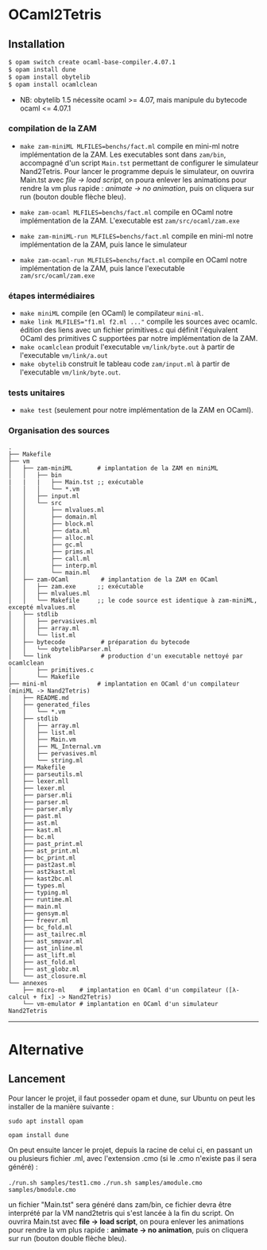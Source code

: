 # OCaml2Tetris

## Installation
```bash
$ opam switch create ocaml-base-compiler.4.07.1
$ opam install dune
$ opam install obytelib 
$ opam install ocamlclean
```
-  NB: obytelib 1.5 nécessite ocaml >= 4.07, mais manipule du bytecode ocaml <= 4.07.1

### compilation de la ZAM
- `make zam-miniML MLFILES=benchs/fact.ml` compile en mini-ml notre implémentation de la ZAM. Les executables sont dans `zam/bin`, accompagné d'un script `Main.tst` permettant de configurer le simulateur Nand2Tetris. Pour lancer le programme depuis le simulateur, on ouvrira Main.tst avec *file -> load script*, on poura enlever les animations pour rendre la vm plus rapide : *animate -> no animation*, puis on cliquera sur run (bouton double flèche bleu).

- `make zam-ocaml MLFILES=benchs/fact.ml` compile en OCaml notre implémentation de la ZAM. L'executable est `zam/src/ocaml/zam.exe`

- `make zam-miniML-run MLFILES=benchs/fact.ml` compile en mini-ml notre implémentation de la ZAM, puis lance le simulateur

- `make zam-ocaml-run MLFILES=benchs/fact.ml` compile en OCaml notre implémentation de la ZAM, puis lance l'executable `zam/src/ocaml/zam.exe`

### étapes intermédiaires

- `make miniML` compile (en OCaml) le compilateur `mini-ml`.
- `make link MLFILES="f1.ml f2.ml ..."` compile les sources avec ocamlc. édition des liens avec un fichier primitives.c qui définit l'équivalent OCaml des primitives C supportées par notre implémentation de la ZAM.
- `make ocamlclean` produit l'executable `vm/link/byte.out` à partir de l'executable `vm/link/a.out`
- `make obytelib` construit le tableau code `zam/input.ml` à partir de l'executable `vm/link/byte.out`. 

### tests unitaires 

- `make test` (seulement pour notre implémentation de la ZAM en OCaml). 

### Organisation des sources
```text
.
├── Makefile
├── vm
│   ├── zam-miniML       # implantation de la ZAM en miniML
│   │   ├── bin
|   |   |   ├── Main.tst ;; exécutable
│   │   │   └── *.vm  
│   │   ├── input.ml
│   │   └── src
│   │       ├── mlvalues.ml  
│   │       ├── domain.ml 
│   │       ├── block.ml 
│   │       ├── data.ml   
│   │       ├── alloc.ml    
│   │       ├── gc.ml  
│   │       ├── prims.ml  
│   │       ├── call.ml  
│   │       ├── interp.ml  
│   │       └── main.ml  
│   ├── zam-OCaml         # implantation de la ZAM en OCaml
│   │   ├── zam.exe      ;; exécutable
│   │   ├── mlvalues.ml
│   │   └── Makefile     ;; le code source est identique à zam-miniML, excepté mlvalues.ml
│   ├── stdlib
│   │   ├── pervasives.ml
│   │   ├── array.ml
│   │   └── list.ml
│   ├── bytecode          # préparation du bytecode
│   │   └── obytelibParser.ml
│   └── link              # production d'un executable nettoyé par ocamlclean
│       ├── primitives.c
│       └── Makefile
├── mini-ml              # implantation en OCaml d'un compilateur (miniML -> Nand2Tetris)
│   ├── README.md
│   ├── generated_files
│   │   └── *.vm 
│   ├── stdlib
│   │   ├── array.ml
│   │   ├── list.ml
│   │   ├── Main.vm
│   │   ├── ML_Internal.vm
│   │   ├── pervasives.ml
│   │   └── string.ml
│   ├── Makefile
│   ├── parseutils.ml
│   ├── lexer.mll
│   ├── lexer.ml
│   ├── parser.mli
│   ├── parser.ml
│   ├── parser.mly
│   ├── past.ml
│   ├── ast.ml
│   ├── kast.ml
│   ├── bc.ml
│   ├── past_print.ml
│   ├── ast_print.ml
│   ├── bc_print.ml
│   ├── past2ast.ml
│   ├── ast2kast.ml
│   ├── kast2bc.ml
│   ├── types.ml
│   ├── typing.ml
│   ├── runtime.ml
│   ├── main.ml
│   ├── gensym.ml
│   ├── freevr.ml
│   ├── bc_fold.ml
│   ├── ast_tailrec.ml
│   ├── ast_smpvar.ml
│   ├── ast_inline.ml
│   ├── ast_lift.ml
│   ├── ast_fold.ml
│   ├── ast_globz.ml
│   └── ast_closure.ml
└── annexes
    ├── micro-ml    # implantation en OCaml d'un compilateur ([λ-calcul + fix] -> Nand2Tetris)
    └── vm-emulator # implantation en OCaml d'un simulateur Nand2Tetris
```


----------------------------------------------------
# Alternative 
## Lancement

Pour lancer le projet, il faut posseder opam et dune, sur Ubuntu on peut les installer de la manière suivante :

`sudo apt install opam`

`opam install dune`

On peut ensuite lancer le projet, depuis la racine de celui ci, en passant un ou plusieurs fichier .ml, avec l'extension .cmo (si le .cmo n'existe pas il sera généré) :

`./run.sh samples/test1.cmo`
`./run.sh samples/amodule.cmo samples/bmodule.cmo`

un fichier "Main.tst" sera généré dans zam/bin, ce fichier devra être interprété par la VM nand2tetris qui s'est lancée à la fin du script.
On ouvrira Main.tst avec **file -> load script**, on poura enlever les animations pour rendre la vm plus rapide : **animate -> no animation**, puis on cliquera sur run (bouton double flèche bleu).

